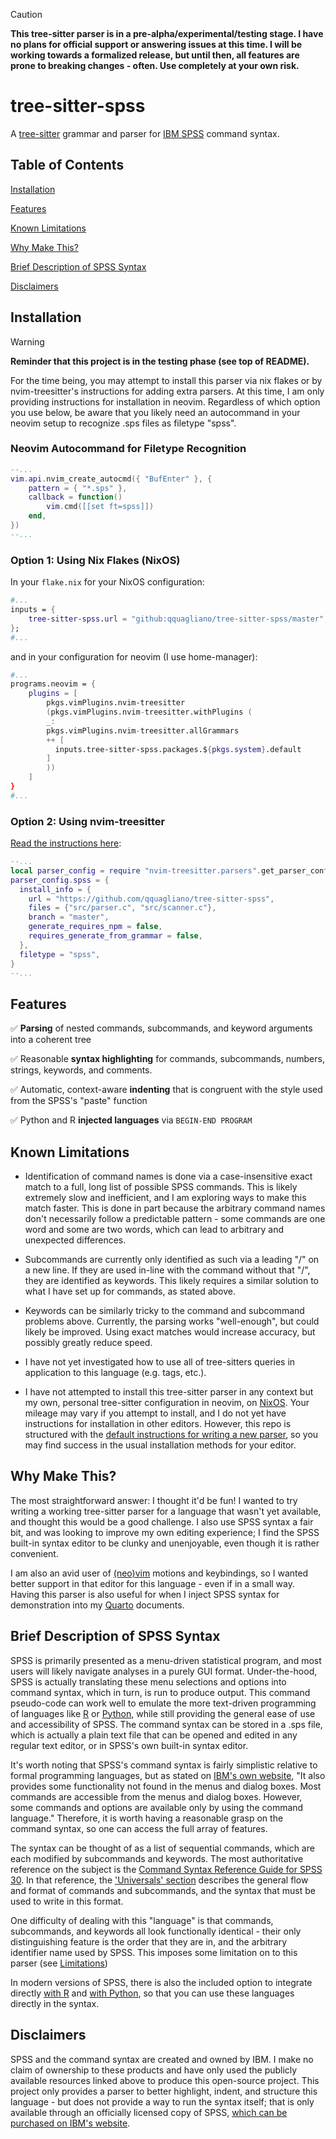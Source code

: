 > [!CAUTION]
> **This tree-sitter parser is in a pre-alpha/experimental/testing
> stage. I have no plans for official support or answering issues at this time.
> I will be working towards a formalized release, but until then, all features
> are prone to breaking changes - often. Use completely at your own risk.**

# tree-sitter-spss

A [tree-sitter](https://tree-sitter.github.io/tree-sitter/) grammar and parser for [IBM SPSS](https://www.ibm.com/spss) command syntax.

## Table of Contents

[Installation](#installation)

[Features](#features)

[Known Limitations](#known-limitations)

[Why Make This?](#why-make-this)

[Brief Description of SPSS Syntax](#brief-description-of-spss-syntax)

[Disclaimers](#disclaimers)

## Installation

> [!WARNING]
> **Reminder that this project is in the testing phase (see top of
> README).**

For the time being, you may attempt to install this parser via nix flakes or by
nvim-treesitter's instructions for adding extra parsers. At this time, I am only
providing instructions for installation in neovim. Regardless of which option
you use below, be aware that you likely need an autocommand in your neovim setup
to recognize .sps files as filetype "spss".

### Neovim Autocommand for Filetype Recognition

```lua
--...
vim.api.nvim_create_autocmd({ "BufEnter" }, {
	pattern = { "*.sps" },
	callback = function()
		vim.cmd([[set ft=spss]])
	end,
})
--...
```

### Option 1: Using Nix Flakes (NixOS)

In your `flake.nix` for your NixOS configuration:

```nix
#...
inputs = {
    tree-sitter-spss.url = "github:qquagliano/tree-sitter-spss/master";
};
#...
```

and in your configuration for neovim (I use home-manager):

```nix
#...
programs.neovim = {
    plugins = [
        pkgs.vimPlugins.nvim-treesitter
        (pkgs.vimPlugins.nvim-treesitter.withPlugins (
        _:
        pkgs.vimPlugins.nvim-treesitter.allGrammars
        ++ [
          inputs.tree-sitter-spss.packages.${pkgs.system}.default
        ]
        ))
    ]
}
#...
```

### Option 2: Using nvim-treesitter

[Read the instructions here](https://github.com/nvim-treesitter/nvim-treesitter?tab=readme-ov-file#adding-parsers): 

```lua
--...
local parser_config = require "nvim-treesitter.parsers".get_parser_configs()
parser_config.spss = {
  install_info = {
    url = "https://github.com/qquagliano/tree-sitter-spss",
    files = {"src/parser.c", "src/scanner.c"},
    branch = "master",
    generate_requires_npm = false,
    requires_generate_from_grammar = false,
  },
  filetype = "spss",
}
--...
```

## Features

:white_check_mark: **Parsing** of nested commands, subcommands, and keyword
arguments into a coherent tree

:white_check_mark: Reasonable **syntax highlighting** for commands, subcommands,
numbers, strings, keywords, and comments.

:white_check_mark: Automatic, context-aware **indenting** that is congruent with
the style used from the SPSS's "paste" function

:white_check_mark: Python and R **injected languages** via `BEGIN-END PROGRAM`

## Known Limitations

- Identification of command names is done via a case-insensitive exact match to
a full, long list of possible SPSS commands. This is likely extremely slow and
inefficient, and I am exploring ways to make this match faster. This is done in
part because the arbitrary command names don't necessarily follow a predictable
pattern - some commands are one word and some are two words, which can lead to
arbitrary and unexpected differences.

- Subcommands are currently only identified as such via a leading "/" on a new
line. If they are used in-line with the command without that "/", they are
identified as keywords. This likely requires a similar solution to what I have
set up for commands, as stated above.

- Keywords can be similarly tricky to the command and subcommand problems above.
Currently, the parsing works "well-enough", but could likely be improved. Using
exact matches would increase accuracy, but possibly greatly reduce speed.

- I have not yet investigated how to use all of tree-sitters queries in
application to this language (e.g. tags, etc.).

- I have not attempted to install this tree-sitter parser in any context but my
own, personal tree-sitter configuration in neovim, on
[NixOS](https://nixos.org/). Your mileage may vary if you attempt to install,
and I do not yet have instructions for installation in other editors. However,
this repo is structured with the [default instructions for writing a new
parser](https://tree-sitter.github.io/tree-sitter/creating-parsers/index.html),
so you may find success in the usual installation methods for your editor.

## Why Make This?

The most straightforward answer: I thought it'd be fun! I wanted to try writing
a working tree-sitter parser for a language that wasn't yet available, and
thought this would be a good challenge. I also use SPSS syntax a fair bit, and
was looking to improve my own editing experience; I find the SPSS built-in
syntax editor to be clunky and unenjoyable, even though it is rather convenient.

I am also an avid user of [(neo)vim](https://neovim.io/) motions and
keybindings, so I wanted better support in that editor for this language - even
if in a small way. Having this parser is also useful for when I inject SPSS
syntax for demonstration into my [Quarto](https://quarto.org/) documents.

## Brief Description of SPSS Syntax

SPSS is primarily presented as a menu-driven statistical program, and most users
will likely navigate analyses in a purely GUI format. Under-the-hood, SPSS is
actually translating these menu selections and options into command syntax,
which in turn, is run to produce output. This command pseudo-code can work well
to emulate the more text-driven programming of languages like
[R](https://www.r-project.org) or [Python](https://www.python.org/), while
still providing the general ease of use and accessibility of SPSS. The command
syntax can be stored in a .sps file, which is actually a plain text file that
can be opened and edited in any regular text editor, or in SPSS's own built-in
syntax editor.

It's worth noting that SPSS's command syntax is fairly simplistic relative to
formal programming languages, but as stated on [IBM's own
website](https://www.ibm.com/docs/en/spss-statistics/30.0.0?topic=tutorial-working-syntax),
"It also provides some functionality not found in the menus and dialog boxes.
Most commands are accessible from the menus and dialog boxes. However, some
commands and options are available only by using the command language."
Therefore, it is worth having a reasonable grasp on the command syntax, so one
can access the full array of features.

The syntax can be thought of as a list of sequential commands, which are each
modified by subcommands and keywords. The most authoritative reference on the
subject is the [Command Syntax Reference Guide for SPSS
30](https://www.ibm.com/docs/en/spss-statistics/30.0.0?topic=reference-introduction-guide-command-syntax).
In that reference, the ['Universals'
section](https://www.ibm.com/docs/en/spss-statistics/30.0.0?topic=reference-universals)
describes the general flow and format of commands and subcommands, and the
syntax that must be used to write in this format.

One difficulty of dealing with this "language" is that commands, subcommands,
and keywords all look functionally identical - their only distinguishing feature
is the order that they are in, and the arbitrary identifier name used by SPSS.
This imposes some limitation on to this parser (see
[Limitations](#known-limitations))

In modern versions of SPSS, there is also the included option to integrate
directly [with R](https://www.ibm.com/docs/en/spss-statistics/saas?topic=r-)
and [with
Python](https://www.ibm.com/docs/en/spss-statistics/saas?topic=python-overview),
so that you can use these languages directly in the syntax.

## Disclaimers

SPSS and the command syntax are created and owned by IBM. I make no claim of
ownership to these products and have only used the publicly available resources
linked above to produce this open-source project. This project only provides a
parser to better highlight, indent, and structure this language - but does not
provide a way to run the syntax itself; that is only available through an
officially licensed copy of SPSS, [which can be purchased on IBM's
website](https://www.ibm.com/products/spss-statistics/pricing).
